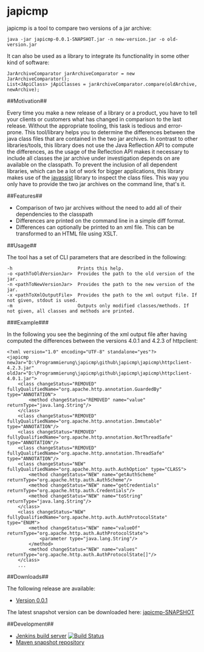 japicmp
=======

japicmp is a tool to compare two versions of a jar archive:

    java -jar japicmp-0.0.1-SNAPSHOT.jar -n new-version.jar -o old-version.jar

It can also be used as a library to integrate its functionality in some other kind of software:

	JarArchiveComparator jarArchiveComparator = new JarArchiveComparator();
    List<JApiClass> jApiClasses = jarArchiveComparator.compare(oldArchive, newArchive);

##Motivation##

Every time you make a new release of a library or a product, you have to tell your clients or customers what
has changed in comparison to the last release. Without the appropriate tooling, this task is tedious and error-prone.
This tool/library helps you to determine the differences between the java class files that are contained in the two
jar archives.
In contrast to other libraries/tools, this library does not use the Java Reflection API to compute
the differences, as the usage of the Reflection API makes it necessary to include all classes the jar archive under
investigation depends on are available on the classpath. To prevent the inclusion of all dependent libraries, which
can be a lot of work for bigger applications, this library makes use of the [javassist](http://www.csg.ci.i.u-tokyo.ac.jp/~chiba/javassist/)
library to inspect the class files. This way you only have to provide the two jar archives on the command line, that's it.

##Features##

* Comparison of two jar archives without the need to add all of their dependencies to the classpath
* Differences are printed on the command line in a simple diff format.
* Differences can optionally be printed to an xml file. This can be transformed to an HTML file using XSLT.

##Usage##

The tool has a set of CLI parameters that are described in the following:

    -h                        Prints this help.
    -o <pathToOldVersionJar>  Provides the path to the old version of the jar.
    -n <pathToNewVersionJar>  Provides the path to the new version of the jar.
    -x <pathToXmlOutputFile>  Provides the path to the xml output file. If not given, stdout is used.
    -m                        Outputs only modified classes/methods. If not given, all classes and methods are printed.
	
###Example###

In the following you see the beginning of the xml output file after having computed the differences between the versions 4.0.1 and 4.2.3 of httpclient:

	<?xml version="1.0" encoding="UTF-8" standalone="yes"?>
	<japicmp newJar="D:\Programmierung\japicmp\github\japicmp\japicmp\httpclient-4.2.3.jar" oldJar="D:\Programmierung\japicmp\github\japicmp\japicmp\httpclient-4.0.1.jar">
		<class changeStatus="REMOVED" fullyQualifiedName="org.apache.http.annotation.GuardedBy" type="ANNOTATION">
			<method changeStatus="REMOVED" name="value" returnType="java.lang.String"/>
		</class>
		<class changeStatus="REMOVED" fullyQualifiedName="org.apache.http.annotation.Immutable" type="ANNOTATION"/>
		<class changeStatus="REMOVED" fullyQualifiedName="org.apache.http.annotation.NotThreadSafe" type="ANNOTATION"/>
		<class changeStatus="REMOVED" fullyQualifiedName="org.apache.http.annotation.ThreadSafe" type="ANNOTATION"/>
		<class changeStatus="NEW" fullyQualifiedName="org.apache.http.auth.AuthOption" type="CLASS">
			<method changeStatus="NEW" name="getAuthScheme" returnType="org.apache.http.auth.AuthScheme"/>
			<method changeStatus="NEW" name="getCredentials" returnType="org.apache.http.auth.Credentials"/>
			<method changeStatus="NEW" name="toString" returnType="java.lang.String"/>
		</class>
		<class changeStatus="NEW" fullyQualifiedName="org.apache.http.auth.AuthProtocolState" type="ENUM">
			<method changeStatus="NEW" name="valueOf" returnType="org.apache.http.auth.AuthProtocolState">
				<parameter type="java.lang.String"/>
			</method>
			<method changeStatus="NEW" name="values" returnType="org.apache.http.auth.AuthProtocolState[]"/>
		</class>
		...

##Downloads##

The following release are available:

* [Version 0.0.1](http://repository-siom79.forge.cloudbees.com/release/japicmp/japicmp/0.0.1/japicmp-0.0.1.jar)

The latest snapshot version can be downloaded here: [japicmp-SNAPSHOT](http://repository-siom79.forge.cloudbees.com/snapshot/japicmp/japicmp/)

##Development##

* [Jenkins build server](https://siom79.ci.cloudbees.com/job/japicmp) [![Build Status](https://siom79.ci.cloudbees.com/job/japicmp/badge/icon)](https://siom79.ci.cloudbees.com/job/japicmp)
* [Maven snapshot repository](https://repository-siom79.forge.cloudbees.com/snapshot)